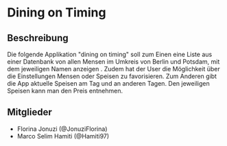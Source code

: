 # Dining on Timing 

## Beschreibung
Die folgende Applikation "dining on timing"  soll zum Einen eine Liste aus einer Datenbank von allen Mensen im Umkreis von Berlin und Potsdam, mit dem jeweiligen Namen anzeigen .  Zudem hat der User die Möglichkeit  über die Einstellungen Mensen oder Speisen zu favorisieren.  Zum Anderen gibt die App  aktuelle Speisen am Tag und an anderen Tagen.  Den jeweiligen Speisen  kann man den Preis entnehmen. 

## Mitglieder
* Florina Jonuzi (@JonuziFlorina)
* Marco Selim Hamiti (@Hamiti97)
